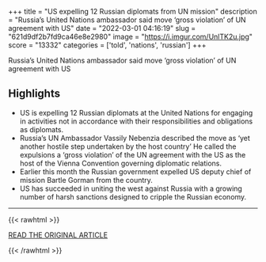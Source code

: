 +++
title = "US expelling 12 Russian diplomats from UN mission"
description = "Russia’s United Nations ambassador said move ‘gross violation’ of UN agreement with US"
date = "2022-03-01 04:16:19"
slug = "621d9df2b7fd9ca46e8e2980"
image = "https://i.imgur.com/UnlTK2u.jpg"
score = "13332"
categories = ['told', 'nations', 'russian']
+++

Russia’s United Nations ambassador said move ‘gross violation’ of UN agreement with US

## Highlights

- US is expelling 12 Russian diplomats at the United Nations for engaging in activities not in accordance with their responsibilities and obligations as diplomats.
- Russia’s UN Ambassador Vassily Nebenzia described the move as ‘yet another hostile step undertaken by the host country’ He called the expulsions a ‘gross violation’ of the UN agreement with the US as the host of the Vienna Convention governing diplomatic relations.
- Earlier this month the Russian government expelled US deputy chief of mission Bartle Gorman from the country.
- US has succeeded in uniting the west against Russia with a growing number of harsh sanctions designed to cripple the Russian economy.

---

{{< rawhtml >}}
  <p class="article-category">
    <a target="_blank" href="https://www.independent.co.uk/news/world/americas/us-expels-russian-diplomats-un-b2025281.html">READ THE ORIGINAL ARTICLE</a>
  </p>
{{< /rawhtml >}}
